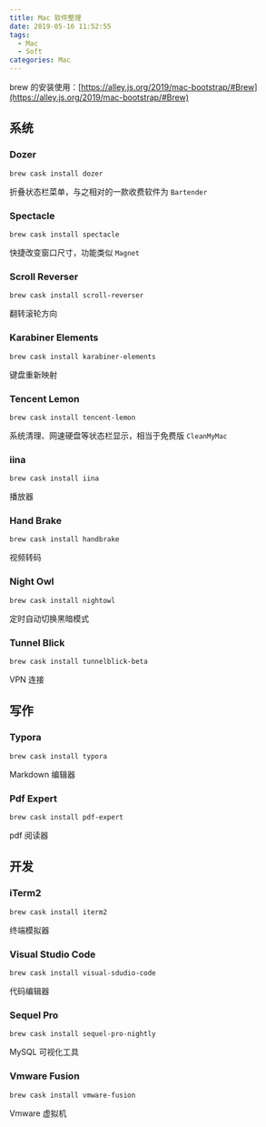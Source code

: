 ```yaml
---
title: Mac 软件整理
date: 2019-05-16 11:52:55
tags:
  - Mac
  - Soft
categories: Mac
---
```


brew 的安装使用：[https://alley.js.org/2019/mac-bootstrap/#Brew](https://alley.js.org/2019/mac-bootstrap/#Brew)

## 系统

### Dozer

`brew cask install dozer`

折叠状态栏菜单，与之相对的一款收费软件为 `Bartender`

### Spectacle

`brew cask install spectacle`

快捷改变窗口尺寸，功能类似 `Magnet`

### Scroll Reverser

`brew cask install scroll-reverser`

翻转滚轮方向

### Karabiner Elements

`brew cask install karabiner-elements`

键盘重新映射

### Tencent Lemon

`brew cask install tencent-lemon`

系统清理、网速硬盘等状态栏显示，相当于免费版 `CleanMyMac`

### iina

`brew cask install iina`

播放器

### Hand Brake

`brew cask install handbrake`

视频转码

### Night Owl

`brew cask install nightowl`

定时自动切换黑暗模式

### Tunnel Blick

`brew cask install tunnelblick-beta`

VPN 连接

## 写作

### Typora

`brew cask install typora`

Markdown 编辑器

### Pdf Expert

`brew cask install pdf-expert`

pdf 阅读器

## 开发

### iTerm2

`brew cask install iterm2`

终端模拟器


### Visual Studio Code

`brew cask install visual-sdudio-code`

代码编辑器


### Sequel Pro

`brew cask install sequel-pro-nightly`

MySQL 可视化工具

### Vmware Fusion

`brew cask install vmware-fusion`

Vmware 虚拟机
